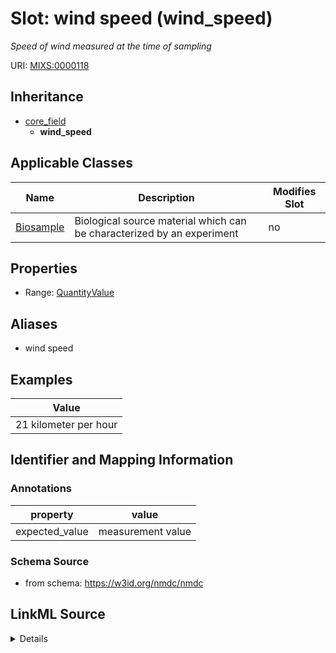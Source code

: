 # Slot: wind speed (wind_speed)


_Speed of wind measured at the time of sampling_



URI: [MIXS:0000118](https://w3id.org/mixs/0000118)




## Inheritance

* [core_field](core_field.md)
    * **wind_speed**





## Applicable Classes

| Name | Description | Modifies Slot |
| --- | --- | --- |
[Biosample](Biosample.md) | Biological source material which can be characterized by an experiment |  no  |







## Properties

* Range: [QuantityValue](QuantityValue.md)



## Aliases


* wind speed




## Examples

| Value |
| --- |
| 21 kilometer per hour |

## Identifier and Mapping Information





### Annotations

| property | value |
| --- | --- |
| expected_value | measurement value || preferred_unit | meter per second, kilometer per hour || occurrence | 1 |



### Schema Source


* from schema: https://w3id.org/nmdc/nmdc




## LinkML Source

<details>
```yaml
name: wind_speed
annotations:
  expected_value:
    tag: expected_value
    value: measurement value
  preferred_unit:
    tag: preferred_unit
    value: meter per second, kilometer per hour
  occurrence:
    tag: occurrence
    value: '1'
description: Speed of wind measured at the time of sampling
title: wind speed
examples:
- value: 21 kilometer per hour
from_schema: https://w3id.org/nmdc/nmdc
aliases:
- wind speed
rank: 1000
is_a: core field
slot_uri: MIXS:0000118
multivalued: false
alias: wind_speed
domain_of:
- Biosample
range: QuantityValue

```
</details>